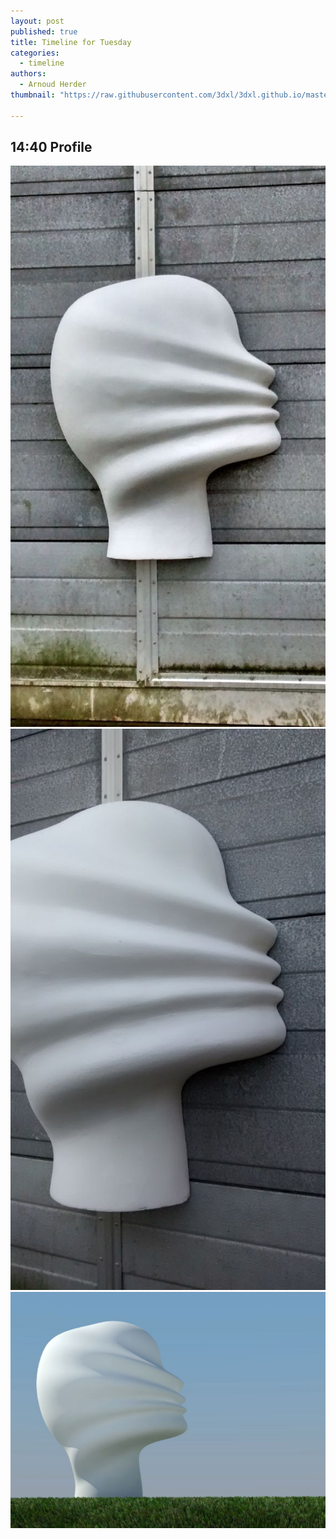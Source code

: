 ```yaml
---
layout: post
published: true
title: Timeline for Tuesday
categories:
  - timeline
authors:
  - Arnoud Herder
thumbnail: "https://raw.githubusercontent.com/3dxl/3dxl.github.io/master/photos/2014-12-23/00_img_20141031_120114744_hdr.mini.jpg"

---
```


## 14:40 Profile
![](https://raw.githubusercontent.com/3dxl/3dxl.github.io/master/photos/2014-12-23/00_img_20141031_120114744_hdr.midi.jpg)
![](https://raw.githubusercontent.com/3dxl/3dxl.github.io/master/photos/2014-12-23/01_img_20141031_120346566.midi.jpg)
![](https://raw.githubusercontent.com/3dxl/3dxl.github.io/master/photos/2014-12-23/02_11a.midi.jpg)

 		 	   		  